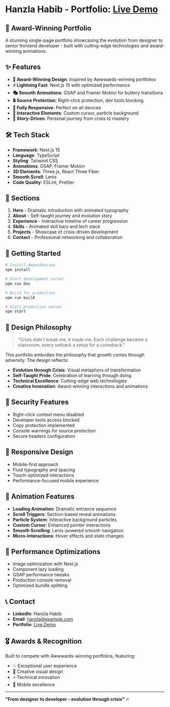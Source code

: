 # Hanzla Habib - **Portfolio**: [Live Demo](https://hanzla.com)

## 🚀 Award-Winning Portfolio

A stunning single-page portfolio showcasing the evolution from designer to senior frontend developer - built with cutting-edge technologies and award-winning animations.

## ✨ Features

- **🎨 Award-Winning Design**: Inspired by Awwwards-winning portfolios
- **⚡ Lightning Fast**: Next.js 15 with optimized performance
- **🎭 Smooth Animations**: GSAP and Framer Motion for buttery transitions
- **🔒 Source Protection**: Right-click protection, dev tools blocking
- **📱 Fully Responsive**: Perfect on all devices
- **🎪 Interactive Elements**: Custom cursor, particle background
- **📖 Story-Driven**: Personal journey from crisis to mastery

## 🛠️ Tech Stack

- **Framework**: Next.js 15
- **Language**: TypeScript
- **Styling**: Tailwind CSS
- **Animations**: GSAP, Framer Motion
- **3D Elements**: Three.js, React Three Fiber
- **Smooth Scroll**: Lenis
- **Code Quality**: ESLint, Prettier

## 🎯 Sections

1. **Hero** - Dramatic introduction with animated typography
2. **About** - Self-taught journey and evolution story
3. **Experience** - Interactive timeline of career progression
4. **Skills** - Animated skill bars and tech stack
5. **Projects** - Showcase of crisis-driven development
6. **Contact** - Professional networking and collaboration

## 🚦 Getting Started

```bash
# Install dependencies
npm install

# Start development server
npm run dev

# Build for production
npm run build

# Start production server
npm start
```

## 🎨 Design Philosophy

> "Crisis didn't break me, it made me. Each challenge became a classroom, every setback a setup for a comeback."

This portfolio embodies the philosophy that growth comes through adversity. The design reflects:
- **Evolution through Crisis**: Visual metaphors of transformation
- **Self-Taught Pride**: Celebration of learning through doing
- **Technical Excellence**: Cutting-edge web technologies
- **Creative Innovation**: Award-winning interactions and animations

## 🔐 Security Features

- Right-click context menu disabled
- Developer tools access blocked
- Copy protection implemented
- Console warnings for source protection
- Secure headers configuration

## 📱 Responsive Design

- Mobile-first approach
- Fluid typography and spacing
- Touch-optimized interactions
- Performance-focused mobile experience

## 🎪 Animation Features

- **Loading Animation**: Dramatic entrance sequence
- **Scroll Triggers**: Section-based reveal animations
- **Particle System**: Interactive background particles
- **Custom Cursor**: Enhanced pointer interactions
- **Smooth Scrolling**: Lenis-powered smooth navigation
- **Micro-Interactions**: Hover effects and state changes

## 🚀 Performance Optimizations

- Image optimization with Next.js
- Component lazy loading
- GSAP performance tweaks
- Production console removal
- Optimized bundle splitting

## 📞 Contact

- **LinkedIn**: Hanzla Habib
- **Email**: hanzla@example.com
- **Portfolio**: [Live Demo](https://hanzla.com)

## 🎖️ Awards & Recognition

Built to compete with Awwwards-winning portfolios, featuring:
- ✨ Exceptional user experience
- 🎨 Creative visual design
- ⚡ Technical innovation
- 📱 Mobile excellence

---

**"From designer to developer - evolution through crisis"** 🔥
